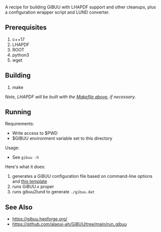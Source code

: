 A recipe for building GiBUU with LHAPDF support and other cleanups, plus a configuration wrapper script and LUND converter.

## Prerequisites
1. c++17
1. LHAPDF
1. ROOT
1. python3
1. wget

## Building
1. make

_Note, LHAPDF will be built with the [Makefile above](../Makefile), if necessary._

## Running

Requirements:
* Write access to $PWD
* $GIBUU environment variable set to this directory

Usage:
* See `gibuu -h`
 
Here's what it does:
1. generates a GiBUU configuration file based on command-line options and [this template](gibuu_template.opt)
1. runs GiBUU.x proper
1. runs gibuu2lund to generate `./gibuu.dat`

## See Also
* https://gibuu.hepforge.org/
* https://github.com/alaoui-ah/GiBUU/tree/main/run_gibuu
